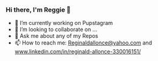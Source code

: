 ### Hi there, I'm Reggie 👋


- 🔭 I’m currently working on Pupstagram
- 👯 I’m looking to collaborate on ...
- 💬 Ask me about any of my Repos
- 📫 How to reach me: Reginaldallonce@yahoo.com and www.linkedin.com/in/reginald-allonce-330016151/

